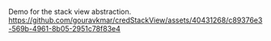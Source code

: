 
Demo for the stack view abstraction. 
https://github.com/gouravkmar/credStackView/assets/40431268/c89376e3-569b-4961-8b05-2951c78f83e4

